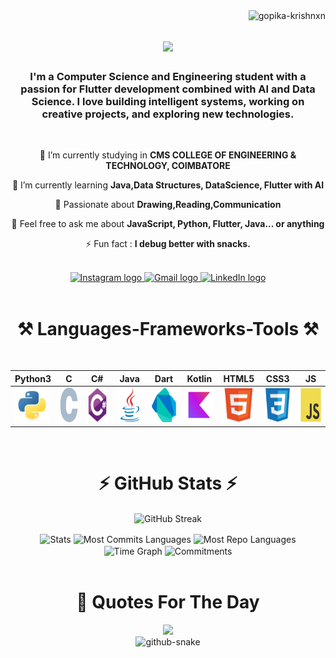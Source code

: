 <img align="right" src="https://komarev.com/ghpvc/?username=gopika-krishnxn" alt="gopika-krishnxn" />

<h1 align="center">
    <img src="https://readme-typing-svg.herokuapp.com/?font=Righteous&size=35&color=00BFFF&center=true&vCenter=true&width=500&height=70&duration=4000&lines=Hello+%3CDevelopers%2F%3E;I'm+Gopika+Krishnan;" />
</h1>

<h3 align="center">I'm a Computer Science and Engineering student with a passion for Flutter development combined with AI and Data Science. I love building intelligent systems, working on creative projects, and exploring new technologies.</h3>

<br/>

<div align="center">
 
 🔭 I’m currently studying in **CMS COLLEGE OF ENGINEERING & TECHNOLOGY, COIMBATORE**
 
 🌱 I’m currently learning **Java,Data Structures, DataScience, Flutter with AI**

 🎨 Passionate about **Drawing,Reading,Communication**

💬 Feel free to ask me about **JavaScript, Python, Flutter, Java... or anything**

⚡ Fun fact : **I debug better with snacks.**

 </div>
 <br/>
 
<div align="center">
    <a href="https://www.instagram.com/gop_.ika_" target="_blank" rel="noopener noreferrer" aria-label="Instagram">
        <img src="https://img.shields.io/static/v1?message=Instagram&logo=instagram&label=&color=E4405F&logoColor=white&labelColor=&style=for-the-badge" height="35" alt="Instagram logo" />
    </a>
    <a href="mailto:gopikagopuz73@gmail.com" target="_blank" rel="noopener noreferrer" aria-label="Gmail">
        <img src="https://img.shields.io/static/v1?message=Gmail&logo=gmail&label=&color=D14836&logoColor=white&labelColor=&style=for-the-badge" height="35" alt="Gmail logo" />
    </a>
    <a href="https://www.linkedin.com/" target="_blank" rel="noopener noreferrer" aria-label="LinkedIn">
        <img src="https://img.shields.io/static/v1?message=LinkedIn&logo=linkedin&label=&color=0077B5&logoColor=white&labelColor=&style=for-the-badge" height="35" alt="LinkedIn logo" />
    </a>
</div>


 <br/>
 
<h1 align="center">⚒️ Languages-Frameworks-Tools ⚒️</h1>
<br/>

<div align="center">

| Python3 | C | C# | Java | Dart | Kotlin | HTML5 | CSS3 | JS |
|----------|----------|----------|-----|-----|-----|-----|-----|-----|
|  <img src="https://github.com/devicons/devicon/blob/master/icons/python/python-original.svg" title="Python"  alt="Python" width="55" height="55"/> |  <img src="https://github.com/devicons/devicon/blob/master/icons/c/c-original.svg" title="C"  alt="C" width="55" height="55"/> |  <img src="https://github.com/devicons/devicon/blob/master/icons/csharp/csharp-original.svg" title="CSharp"  alt="C" width="55" height="55"/> | <img src="https://github.com/devicons/devicon/blob/master/icons/java/java-original.svg" title="JAVA" alt="JAVA" width="55" height="55"/>|  <img src="https://github.com/devicons/devicon/blob/master/icons/dart/dart-original.svg" title="Dart" alt="Dart" width="55" height="55"/>| <img src="https://github.com/devicons/devicon/blob/master/icons/kotlin/kotlin-original.svg" title="Kotlin" alt="Kotlin" width="55" height="55"/>| <img src="https://github.com/devicons/devicon/blob/master/icons/html5/html5-original.svg" title="HTML5" alt="HTML5" width="55" height="55"/> | <img src="https://github.com/devicons/devicon/blob/master/icons/css3/css3-original.svg" title="CSS3" alt="CSS3" width="55" height="55"/> | <img src="https://github.com/devicons/devicon/blob/master/icons/javascript/javascript-original.svg" title="JavaScript" alt="JavaScript" width="55" height="55"/> |
</div>
  

<br/>

<h1 align="center">⚡ GitHub Stats ⚡</h1>
<p align="center">
  <img height=250 align="center" src="https://github-readme-streak-stats-eight.vercel.app/?user=gopika-krishnxn&theme=transparent&hide_border=true" alt="GitHub Streak" />
</p>
<div align="center">
  <img align="center" src="http://github-profile-summary-cards.vercel.app/api/cards/stats?username=gopika-krishnxn&theme=transparent" height="180em" alt="Stats"/>
  <img align="center" src="http://github-profile-summary-cards.vercel.app/api/cards/most-commit-language?username=gopika-krishnxn&theme=transparent" height="180em" alt="Most Commits Languages"/>
  <img align="center" src="http://github-profile-summary-cards.vercel.app/api/cards/repos-per-language?username=gopika-krishnxn&theme=transparent" height="180em" alt="Most Repo Languages"/>
  <img align="center" src="http://github-profile-summary-cards.vercel.app/api/cards/productive-time?username=gopika-krishnxn&theme=transparent&utcOffset=5.30" height="180em" alt="Time Graph"/>
  <img align="center" src="http://github-profile-summary-cards.vercel.app/api/cards/profile-details?username=gopika-krishnxn&theme=transparent" height="180em" alt="Commitments"/>
</div>

<br/>

<h1 align="center">💭 Quotes For The Day </h1>
<div align="center">
    <img src="https://quotes-github-readme.vercel.app/api?type=horizontal&theme=transparent" height="165" />
</div>

<div align="center">
<picture>
  <source media="(prefers-color-scheme: dark)" srcset="https://raw.githubusercontent.com/gopika-krishnxn/gopika-krishnxn/output/github-snake-dark.svg" />
  <source media="(prefers-color-scheme: light)" srcset="https://raw.githubusercontent.com/gopika-krishnxn/gopika-krishnxn/output/github-snake.svg" />
  <img alt="github-snake" src="https://raw.githubusercontent.com/gopika-krishnxn/gopika-krishnxn/output/github-snake.svg" />
</picture>
</div>

